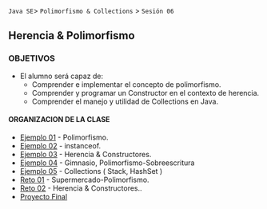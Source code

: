 
`Java SE`> `Polimorfismo & Collections` > `Sesión 06`

## Herencia & Polimorfismo

### OBJETIVOS 

<ul>
  <li type= disc> El alumno será capaz de: 
  <ul>
     <li> Comprender e implementar el concepto de polimorfismo.
     <li> Comprender y programar un Constructor en el contexto de herencia.
     <li> Comprender el manejo y utilidad de Collections en Java.
  </ul>
</ul>

#### ORGANIZACION DE LA CLASE 

- [Ejemplo 01](Ejemplo-01) - Polimorfismo.
- [Ejemplo 02](Ejemplo-02) - instanceof.
- [Ejemplo 03](Ejemplo-03) - Herencia & Constructores.
- [Ejemplo 04](Ejemplo-04) - Gimnasio, Polimorfismo-Sobreescritura
- [Ejemplo 05](Ejemplo-05) - Collections ( Stack, HashSet )
- [Reto 01](Reto-01) - Supermercado-Polimorfismo.
- [Reto 02](Reto-02) - Herencia & Constructores..
- [Proyecto Final](Proyecto)
